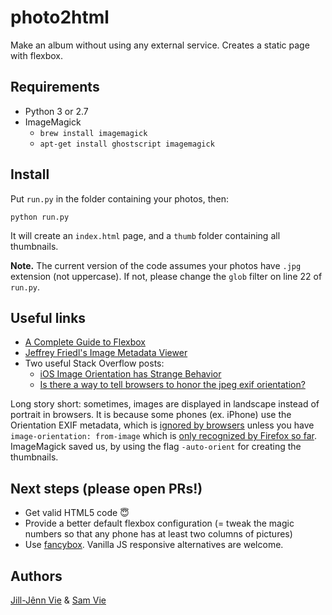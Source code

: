# photo2html
Make an album without using any external service. Creates a static page with flexbox.

## Requirements

- Python 3 or 2.7
- ImageMagick
    - `brew install imagemagick`
    - `apt-get install ghostscript imagemagick`

## Install

Put `run.py` in the folder containing your photos, then:

    python run.py

It will create an `index.html` page, and a `thumb` folder containing all thumbnails.

**Note.** The current version of the code assumes your photos have `.jpg` extension (not uppercase). If not, please change the `glob` filter on line 22 of `run.py`.

## Useful links

- [A Complete Guide to Flexbox](https://css-tricks.com/snippets/css/a-guide-to-flexbox/)
- [Jeffrey Friedl's Image Metadata Viewer](http://exif.regex.info)
- Two useful Stack Overflow posts:
    - [iOS Image Orientation has Strange Behavior](https://stackoverflow.com/questions/10600613/ios-image-orientation-has-strange-behavior)
    - [Is there a way to tell browsers to honor the jpeg exif orientation?](https://stackoverflow.com/questions/12026441/is-there-a-way-to-tell-browsers-to-honor-the-jpeg-exif-orientation)

Long story short: sometimes, images are displayed in landscape instead of portrait in browsers. It is because some phones (ex. iPhone) use the Orientation EXIF metadata, which is [ignored by browsers](https://stackoverflow.com/questions/12026441/is-there-a-way-to-tell-browsers-to-honor-the-jpeg-exif-orientation) unless you have `image-orientation: from-image` which is [only recognized by Firefox so far](https://developer.mozilla.org/en-US/docs/Web/CSS/image-orientation#Browser_compatibility).  
ImageMagick saved us, by using the flag `-auto-orient` for creating the thumbnails.

## Next steps (please open PRs!)

- Get valid HTML5 code 😇
- Provide a better default flexbox configuration (= tweak the magic numbers so that any phone has at least two columns of pictures)
- Use [fancybox](http://fancyapps.com/fancybox/3/). Vanilla JS responsive alternatives are welcome.

## Authors

[Jill-Jênn Vie](https://jilljenn.github.io) & [Sam Vie](http://sakiut.fr)

